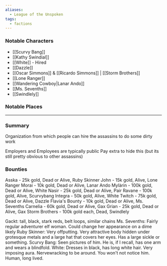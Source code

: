 ```yaml
---
aliases:
  - League of the Unspoken
tags:
  - factions
---
```

### Notable Characters
- [[Scurvy Bang]]
- [[Kathy Swindial]]
- [[White]] - Hired
- [[Dazzle]]
- [[Oscar Simmons]] & [[Ricardo Simmons]] | [[Storm Brothers]] 
- [[Lone Ranger]]
- [[Wandering Cowboy|Lanar Ando]]
- [[Ms. Sevenths]]
- [[Swindlely]]
### Notable Places


___
### Summary
Organization from which people can hire the assassins to do some dirty work

Employers and Employees are typically public
Pay extra to hide this (but its still pretty obvious to other assassins)



### Bounties
Asska - 25k gold, Dead or Alive, Ruby Skinner
John - 15k gold, Alive, Lone Ranger
Morai - 10k gold, Dead or Alive, Lanar Ando
Mylàrin - 100k gold, Dead or Alive, White
Nasir - 25k gold, Dead or Alive, Pair
Ravane - 100k gold, Alive, Scurvybang
Integra - 50k gold, Alive, White
Twitch - 75k gold, Dead or Alive, Dazzle
Flavia's Bounty - 10k gold, Dead or Alive, Ms. Sevenths
Carnelia - 60k gold, Dead or Alive, Gax
Grian - 25k gold, Dead or Alive, Gax
Storm Brothers - 100k gold each, Dead, Swindlely


Gackt: tall, black, stark reds, belt loops, similar chains
Ms. Sevenths: Fairly regular adventurer elf woman. Could change her appearance on a dime likely
Ruby Skinner: Very offputting. Very attractive body hidden under grotesque metals and a large hat that covers her eyes. Has a large sickle or something.
Scurvy Bang: Seen pictures of him. He is, if I recall, has one arm and wears a blindfold.
White: Dresses in black, has long white hair. Very imposing aura. Nervewracking to be around. You won't not notice him. Human, long lived.
